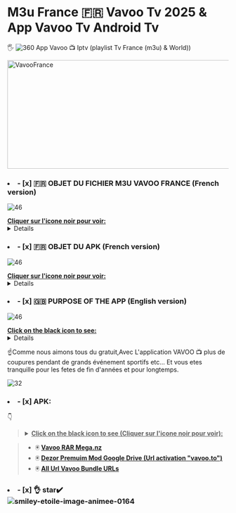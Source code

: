 # M3u  France 🇫🇷 Vavoo Tv 2025 & App Vavoo Tv Android Tv
🖐️ ![360](https://github.com/user-attachments/assets/fca9e0de-cf7b-4f5e-bc4a-9ece0a6c2343) App Vavoo 📺 Iptv  (playlist Tv France (m3u)  & World))

<img width="628" height="247" alt="VavooFrance" src="https://github.com/user-attachments/assets/bf215962-7046-4ee0-8ef3-ffd951d0f1ae" />


></details>
### <li>- [x] 🇫🇷 OBJET DU FICHIER M3U VAVOO FRANCE (French version) </li>
![46](https://github.com/user-attachments/assets/0298847c-9e8e-4404-840a-8451f799ea2c)
<summary><b><u>Cliquer sur l'icone noir pour voir:</u></b></summary>
<details>
👆 Tout d'abort la playlist M3u joint au présent repo contient que des chaines Française (Environ 277).
  Ne marche que dans kodi via Iptv Pvr simple client  (pas tester sans le plugin video vaoo.to).
  Les liens s'ouvrent directement sans popu suite à la mise a jour recente du serveur VavooTo.
👆 Par contre il y a des moments certaines chaines Tv ne marchent pas.
  
  - Guide TV (Url à inserer ou à telecharger) : https://xmltvfr.fr/xmltv/xmltv.xml
></details>

></details>
### <li>- [x] 🇫🇷 OBJET DU APK (French version) </li>
![46](https://github.com/user-attachments/assets/0298847c-9e8e-4404-840a-8451f799ea2c)
<summary><b><u>Cliquer sur l'icone noir pour voir:</u></b></summary>
<details>
Cette applis est une IPTV disponible pour Android.Vous pouvez voir toutes les chaintes 🇨🇵 Francaise etc.., 
Seul les Films et series sont en langue allemande,mais d'autres contenus comme des plugins videos sont disponibles.
Il vous permet également d'accéder au contenu de diverses autres sources (appelées Bundles).

Pour l'activer il vous suffit d'extraire le fichier RAR et lire les instructions du fichier txt pour inserer l'Url
et ajouté le plugin de traduction en francais (liens ci-dessous). ☝️ Il lui manque juste le guide tv pour les chaines.

![Vavooto1](https://github.com/user-attachments/assets/f5d0e917-381b-4a19-8060-64147ecbcf71)

></details>
### <li>- [x] 🇬🇧 PURPOSE OF THE APP (English version) </li>
![46](https://github.com/user-attachments/assets/0298847c-9e8e-4404-840a-8451f799ea2c)
<summary><b><u>Click on the black icon to see:</u></b></summary>
<details>
👆This app is an IPTV available for Android. You can see all the channels 🇨🇵 French etc.,
Only Films and series are in German, but other content such as video plugins are available.
It also allows you to access content from various other sources (called Bundles).

To activate it, simply extract the RAR file and read the instructions in the txt file to insert the URL
and added the French translation plugin (links below).☝️ All it needs is the TV guide for the channels.
☝️As we all like free, with the VAVOO app 📺 no more outages during major sporting events etc...
And you have peace of mind for the end of year holidays and for a long time.

![Vavooto1](https://github.com/user-attachments/assets/919eeec9-2652-4054-abc8-31c424c23601)
></details>
  
☝️Comme nous aimons tous du gratuit,Avec L'application VAVOO 📺 plus de coupures pendant de grands événement sportifs etc...
Et vous etes tranquille pour les fetes de fin d'années et pour longtemps.

![32](https://github.com/user-attachments/assets/2067d5d5-027e-42e5-af27-b33cbf5f92ac)
### <li>- [x] APK: </li>
👇 
><details>
>  <summary><b><u>Click on the black icon to see (Cliquer sur l'icone noir pour voir):</u></b></summary>
>  ![32](https://github.com/user-attachments/assets/bfaf655d-49e6-42fa-a38a-a924ef97c8ea)

> - 🖲️ **[Vavoo RAR Mega.nz](https://mega.nz/folder/N6JSTQqL#Av1qLUk9wr4qlYRDgmvbYA)**
> - 🖲️ **[Dezor Premuim Mod Google Drive (Url activation "vavoo.to") ](https://drive.google.com/file/d/1l4kH1F6Cl3x_1U6s_sKuUJ5TSeGBk3yR/view?usp=sharing)**
> - 🖲️ **[All Url Vavoo Bundle URLs](https://archive.org/details/vavoo-box)**
> 
></details>

### <li>- [x] 👌 star✔️ </li>![smiley-etoile-image-animee-0164](https://github.com/victore447/FilmsSeriesStrmdanskodi/assets/48101775/dc73a5b7-e38e-4d80-9cbc-68ac5dd89826)



